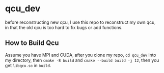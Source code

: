 # qcu_dev

before reconstructing new qcu, I use this repo to reconstruct my own qcu, in that the old qcu is too hard to fix bugs or add functions.

## How to Build Qcu

Assume you have MPI and CUDA, after you clone my repo, `cd qcu_dev` into my directory, then `cmake -B build` and `cmake --build build -j 12`, then you get `libqcu.so` in `build`.